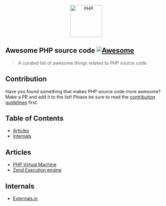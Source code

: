 <p align="center">
    <img title="PHP" height="100" src="https://i0.wp.com/phpmagazine.net/wp-content/uploads/2020/09/php8.png?fit=420%2C206&ssl=1" />
</p>

## Awesome PHP source code [![Awesome](https://rawcdn.githack.com/sindresorhus/awesome/d7305f38d29fed78fa85652e3a63e154dd8e8829/media/badge.svg)](https://github.com/sindresorhus/awesome)

> A curated list of awesome things related to PHP source code

## Contribution
Have you found something that makes PHP source code more awesome? Make a PR and add it to the list! Please be sure to read the [contribution guidelines](CONTRIBUTING.md) first.

## Table of Contents

- [Articles](#articles)
- [Internals](#internals)

## Articles
* [PHP Virtual Machine](https://nikic.github.io/2017/04/14/PHP-7-Virtual-machine.html)
* [Zend Execution engine](http://blog.jpauli.tech/2015-02-05-zend-vm-executor-html/)

## Internals
* [Externals.io](https://externals.io)
